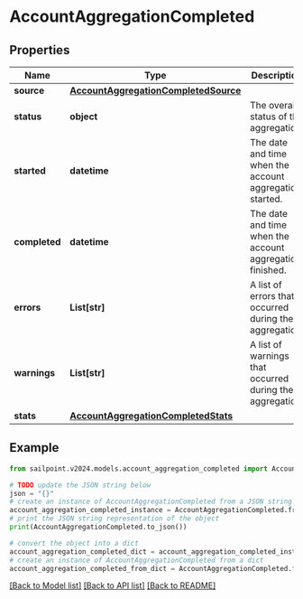 # AccountAggregationCompleted


## Properties

Name | Type | Description | Notes
------------ | ------------- | ------------- | -------------
**source** | [**AccountAggregationCompletedSource**](AccountAggregationCompletedSource.md) |  | 
**status** | **object** | The overall status of the aggregation. | 
**started** | **datetime** | The date and time when the account aggregation started. | 
**completed** | **datetime** | The date and time when the account aggregation finished. | 
**errors** | **List[str]** | A list of errors that occurred during the aggregation. | 
**warnings** | **List[str]** | A list of warnings that occurred during the aggregation. | 
**stats** | [**AccountAggregationCompletedStats**](AccountAggregationCompletedStats.md) |  | 

## Example

```python
from sailpoint.v2024.models.account_aggregation_completed import AccountAggregationCompleted

# TODO update the JSON string below
json = "{}"
# create an instance of AccountAggregationCompleted from a JSON string
account_aggregation_completed_instance = AccountAggregationCompleted.from_json(json)
# print the JSON string representation of the object
print(AccountAggregationCompleted.to_json())

# convert the object into a dict
account_aggregation_completed_dict = account_aggregation_completed_instance.to_dict()
# create an instance of AccountAggregationCompleted from a dict
account_aggregation_completed_from_dict = AccountAggregationCompleted.from_dict(account_aggregation_completed_dict)
```
[[Back to Model list]](../README.md#documentation-for-models) [[Back to API list]](../README.md#documentation-for-api-endpoints) [[Back to README]](../README.md)



